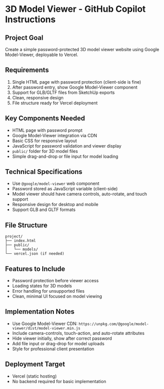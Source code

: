 # 3D Model Viewer - GitHub Copilot Instructions

## Project Goal
Create a simple password-protected 3D model viewer website using Google Model-Viewer, deployable to Vercel.

## Requirements
1. Single HTML page with password protection (client-side is fine)
2. After password entry, show Google Model-Viewer component
3. Support for GLB/GLTF files from SketchUp exports
4. Clean, responsive design
5. File structure ready for Vercel deployment

## Key Components Needed
- HTML page with password prompt
- Google Model-Viewer integration via CDN
- Basic CSS for responsive layout
- JavaScript for password validation and viewer display
- `public/` folder for 3D model files
- Simple drag-and-drop or file input for model loading

## Technical Specifications
- Use `@google/model-viewer` web component
- Password stored as JavaScript variable (client-side)
- Model viewer should have camera controls, auto-rotate, and touch support
- Responsive design for desktop and mobile
- Support GLB and GLTF formats

## File Structure
```
project/
├── index.html
├── public/
│   └── models/
└── vercel.json (if needed)
```

## Features to Include
- Password protection before viewer access
- Loading states for 3D models
- Error handling for unsupported files
- Clean, minimal UI focused on model viewing

## Implementation Notes
- Use Google Model-Viewer CDN: `https://unpkg.com/@google/model-viewer/dist/model-viewer.min.js`
- Include camera-controls, touch-action, and auto-rotate attributes
- Hide viewer initially, show after correct password
- Add file input or drag-drop for model uploads
- Style for professional client presentation

## Deployment Target
- Vercel (static hosting)
- No backend required for basic implementation